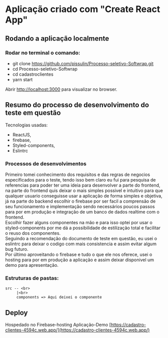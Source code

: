 # Aplicação criado com "Create React App"

## Rodando a aplicação localmente

### Rodar no terminal o comando:
  - git clone https://github.com/pissulin/Processo-seletivo-Softwrap.git
  - cd Processo-seletivo-Softwrap
  - cd cadastroclientes
  - yarn start


Abrir [http://localhost:3000](http://localhost:3000) para visualizar no browser.

## Resumo do processo de desenvolvimento do teste em questão

 Tecnologias usadas:
  - ReactJS,
  - firebase,
  - Styled-components,
  - Eslintrc

### Processos de desenvolvimentos
  Primeiro tomei conhecimento dos requisitos e das regras de negocios especificados para o teste, tendo isso bem claro eu fui para pesquisa de referencias para poder ter uma ideia para desenvolver a parte do frontend, na parte do frontend quis deixar o mais simples possivel e intuitivo para que qualquer usuario conseguisse usar a aplicação de forma simples e objetiva, já na parte do backend escolhir o firebase por ser facil a comprensão de seu funcionamento e implementação sendo necessários poucos passos para por em produção e integração de um banco de dados realtime com o frontend.<br>
  Escolhir fazer alguns componentes na mão e para isso optei por usar o styled-components por me dá a possibilidade de estilização total e facilitar o reuso dos componentes.<br>
  Seguindo a recomendação do documento de teste em questão, eu usei o eslintrc para deixar o codigo com mais consistencia e assim evitar algum bug futuro. <br>
  Por último aproveitando o firebase e tudo o que ele nos oferece, usei o hosting para por em produção a aplicação e assim deixar disponivel um demo para apresentação.
  
  ### Estruturas de pastas:
    src -- <br>
         |<br> 
         components => Aqui deixei o componente 
  
                     
## Deploy 
 Hospedado no Firebase-hosting
 Aplicação-Demo [https://cadastro-clientes-4594c.web.app/](https://cadastro-clientes-4594c.web.app/) 
  
